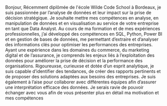Bonjour,
Récemment diplômée de l'école Wilde Code School à Bordeaux, je suis passionnée par l’analyse de données et leur impact sur la prise de décision stratégique. Je souhaite mettre mes compétences en analyse, en manipulation de données et en visualisation au service de votre entreprise en tant que Data Analyst.
Au cours de ma formation et de mes expériences professionnelles, j’ai développé des compétences en SQL, Python, Power BI et en gestion de bases de données, me permettant d’extraire et d’analyser des informations clés pour optimiser les performances des entreprises. Ayant une expérience dans les domaines du commerce, du marketing digital et de l’assurance, je comprends les enjeux liés à l’exploitation des données pour améliorer la prise de décision et la performance des organisations.
Rigoureuxse, curieuxse et dotée d’un esprit analytique, je suis capable d’identifier des tendances, de créer des rapports pertinents et de proposer des solutions adaptées aux besoins des entreprises. Je suis également à l’aise pour collaborer avec différentes équipes afin d’assurer une interprétation efficace des données.
Je serais ravie de pouvoir échanger avec vous afin de vous présenter plus en détail ma motivation et mes compétences
